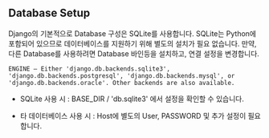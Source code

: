 ## Database Setup

Django의 기본적으로 Database 구성은 SQLite를 사용합니다. SQLite는 Python에 포함되어 있으므로 데이터베이스를 지원하기 위해 별도의 설치가 필요 없습니다. 만약, 다른 Database를 사용하려면 Database 바인등을 설치하고, 연결 설정을 변경합니다.

```
ENGINE – Either 'django.db.backends.sqlite3', 
'django.db.backends.postgresql', 'django.db.backends.mysql', or 
'django.db.backends.oracle'. Other backends are also available.
```

* SQLite 사용 시 : BASE_DIR / 'db.sqlite3' 에서 설정을 확인할 수 있습니다.

* 타 데이터베이스 사용 시 : Host에 별도의 User, PASSWORD 및 추가 설정이 필요합니다. 
